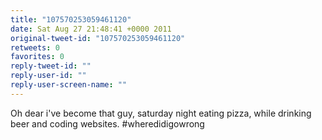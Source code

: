 ```yaml
---
title: "107570253059461120"
date: Sat Aug 27 21:48:41 +0000 2011
original-tweet-id: "107570253059461120"
retweets: 0
favorites: 0
reply-tweet-id: ""
reply-user-id: ""
reply-user-screen-name: ""
---
```

Oh dear i've become that guy, saturday night eating pizza, while drinking beer and coding websites. #wheredidigowrong
